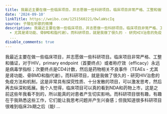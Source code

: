 ```yaml
---
title: 我最近主要在做一些临床项目，并志愿做一些科研项目。临床项目非常严格、工整和循证，对于HIV，primary endpoint（首要终点）或者称疗效（efficacy）永远是病毒...
date: '2024-09-10'
linkTitle: https://weibo.com/1251560221/OwlaWscIq
source: 子陵在听歌的微博
description: 我最近主要在做一些临床项目，并志愿做一些科研项目。临床项目非常严格、工整和循证，对于HIV，primary endpoint（首要终点）或者称疗效（efficacy）永远是病毒学指标；次要终点是CD4计数，然后是药物相关不良事件（TEAEs
  - 尤其是肾功能、骨BMD和脂代谢）。而科研项目，就是我做了很久的 - 研究HIV治愈的免疫方法和机制，这是非常具有探究性质、十分发散的项目，可以激发思考，然后再去纵深和拓展。我个人觉得，临床项目可以真的看到NDA和药物上市，这是之前这些年我看不到的，所以能真的对患者产生切实影响。而科研项目很有趣，有趣在于我熟悉这些工作，它们能让我思考问题并产生兴奋感；但我知道很多科研项目很难到临床2b期之后（能I
  ...
disable_comments: true
---
```

我最近主要在做一些临床项目，并志愿做一些科研项目。临床项目非常严格、工整和循证，对于HIV，primary endpoint（首要终点）或者称疗效（efficacy）永远是病毒学指标；次要终点是CD4计数，然后是药物相关不良事件（TEAEs - 尤其是肾功能、骨BMD和脂代谢）。而科研项目，就是我做了很久的 - 研究HIV治愈的免疫方法和机制，这是非常具有探究性质、十分发散的项目，可以激发思考，然后再去纵深和拓展。我个人觉得，临床项目可以真的看到NDA和药物上市，这是之前这些年我看不到的，所以能真的对患者产生切实影响。而科研项目很有趣，有趣在于我熟悉这些工作，它们能让我思考问题并产生兴奋感；但我知道很多科研项目很难到临床2b期之后（能I ...